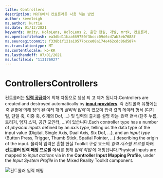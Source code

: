```yaml
---
title: Controllers
description: MRTK에서 컨트롤러를 사용 하는 방법
author: keveleigh
ms.author: kurtie
ms.date: 01/12/2021
keywords: Unity, HoloLens, HoloLens 2, 혼합 현실, 개발, mrtk, 컨트롤러,
ms.openlocfilehash: ea3dbd11baa669750f3bccc09d6cd7ab3eb7688f
ms.sourcegitcommit: f338b1f121a10577bcce08a174e462cdc86d5874
ms.translationtype: MT
ms.contentlocale: ko-KR
ms.lasthandoff: 07/01/2021
ms.locfileid: "113176927"
---
```

# <a name="controllers"></a><span data-ttu-id="76d14-104">Controllers</span><span class="sxs-lookup"><span data-stu-id="76d14-104">Controllers</span></span>

<span data-ttu-id="76d14-105">컨트롤러는 [**입력 공급자**](input-providers.md)에 의해 자동으로 생성 되 고 제거 됩니다.</span><span class="sxs-lookup"><span data-stu-id="76d14-105">Controllers are created and destroyed automatically by [**input providers**](input-providers.md).</span></span> <span data-ttu-id="76d14-106">각 컨트롤러 유형에는 *축 유형에* 의해 정의 된 여러 개의 *물리적 입력* 이 있으며 입력 값의 데이터 형식 (디지털, 단일 축, 이중 축, 6 개의 Dof, ...) 및 입력의 출처를 설명 하는 *입력 형식* (단추 누름, 트리거, 엄지 스틱, 공간 포인터, ...)이 있습니다.</span><span class="sxs-lookup"><span data-stu-id="76d14-106">Each controller type has a number of *physical inputs* defined by an *axis type*, telling us the data type of the input value (Digital, Single Axis, Dual Axis, Six Dof, ...), and an *input type* (Button Press, Trigger, Thumb Stick, Spatial Pointer, ...) describing the origin of the input.</span></span> <span data-ttu-id="76d14-107">물리적 입력은 혼합 현실 Toolkit 구성 요소의 *입력 시스템 프로필* 아래 **컨트롤러 입력 매핑 프로필** 에서를 통해 *입력 작업* 에 매핑됩니다.</span><span class="sxs-lookup"><span data-stu-id="76d14-107">Physical inputs are mapped to *input actions* via in the **Controller Input Mapping Profile**, under the *Input System Profile* in the Mixed Reality Toolkit component.</span></span>

![컨트롤러 입력 매핑](../images/input/ControllerInputMapping.png)
